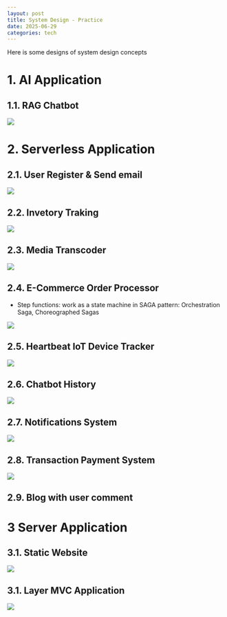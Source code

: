 ```yaml
---
layout: post
title: System Design - Practice
date: 2025-06-29
categories: tech
---
```


Here is some designs of system design concepts

# 1. AI Application

## 1.1. RAG Chatbot

![](/images/System-Design/Domain/rag-system-design.png)

# 2. Serverless Application

## 2.1. User Register & Send email

![](/images/System-Design/Domain/serverless_register.png)

## 2.2. Invetory Traking

![](/images/System-Design/Domain/inventory_tracking.png)

## 2.3. Media Transcoder

![](/images/System-Design/Domain/media_transcoding.png)

## 2.4. E-Commerce Order Processor

- Step functions: work as a state machine in SAGA pattern: Orchestration Saga, Choreographed Sagas

![](/images/System-Design/Domain/e-comerece_order_tracking.png)

## 2.5. Heartbeat IoT Device Tracker

![](/images/System-Design/Domain/iot_device_tracking.png)

## 2.6. Chatbot History

![](/images/System-Design/Domain/chatbot_history_logging.png)

## 2.7. Notifications System

![](/images/System-Design/Domain/notification_system.png)

## 2.8. Transaction Payment System

![](/images/System-Design/Domain/payment_system.png)

## 2.9. Blog with user comment

# 3 Server Application

## 3.1. Static Website

![](/images/AWS/static_security_website.png)

## 3.1. Layer MVC Application

![](/images/AWS/recipe_sharing_final.png)
